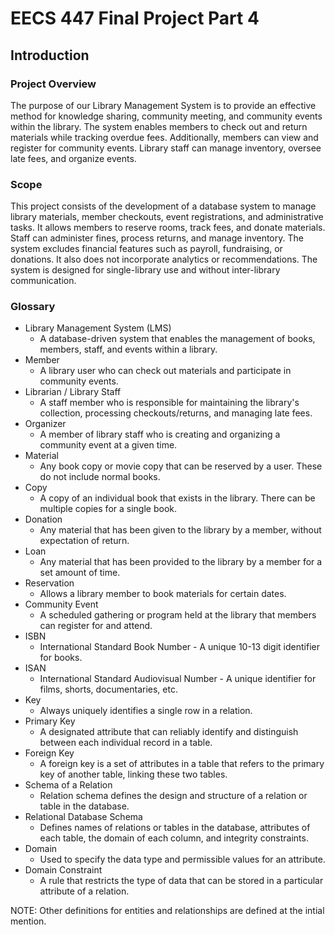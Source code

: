 # EECS 447 Final Project Part 4

## Introduction

### Project Overview

The purpose of our Library Management System is to provide an effective method for knowledge sharing, community meeting, and community events within the library. The system enables members to check out and return materials while tracking overdue fees. Additionally, members can view and register for community events. Library staff can manage inventory, oversee late fees, and organize events.
### Scope

This project consists of the development of a database system to manage library materials, member checkouts, event registrations, and administrative tasks. It allows members to reserve rooms, track fees, and donate materials. Staff can administer fines, process returns, and manage inventory. The system excludes financial features such as payroll, fundraising, or donations. It also does not incorporate analytics or recommendations. The system is designed for single-library use and without inter-library communication.

### Glossary

- Library Management System (LMS)
    - A database-driven system that enables the management of books, members, staff, and events within a library.
- Member
    - A library user who can check out materials and participate in community events.
- Librarian / Library Staff
    - A staff member who is responsible for maintaining the library's collection, processing checkouts/returns, and managing late fees.
- Organizer
	- A member of library staff who is creating and organizing a community event at a given time.
- Material
	- Any book copy or movie copy that can be reserved by a user. These do not include normal books.
- Copy
	- A copy of an individual book that exists in the library. There can be multiple copies for a single book.
- Donation
	- Any material that has been given to the library by a member, without expectation of return.
- Loan
	- Any material that has been provided to the library by a member for a set amount of time.
- Reservation
	- Allows a library member to book materials for certain dates.
- Community Event
    - A scheduled gathering or program held at the library that members can register for and attend.
- ISBN
	- International Standard Book Number - A unique 10-13 digit identifier for books.
- ISAN
	- International Standard Audiovisual Number - A unique identifier for films, shorts, documentaries, etc.
- Key
	- Always uniquely identifies a single row in a relation.
- Primary Key
	- A designated attribute that can reliably identify and distinguish between each individual record in a table.
- Foreign Key
	- A foreign key is a set of attributes in a table that refers to the primary key of another table, linking these two tables.
- Schema of a Relation
	- Relation schema defines the design and structure of a relation or table in the database.
- Relational Database Schema 
	- Defines names of relations or tables in the database, attributes of each table, the domain of each column, and integrity constraints.
- Domain
	- Used to specify the data type and permissible values for an attribute.
- Domain Constraint
	- A rule that restricts the type of data that can be stored in a particular attribute of a relation.


NOTE: Other definitions for entities and relationships are defined at the intial mention.
